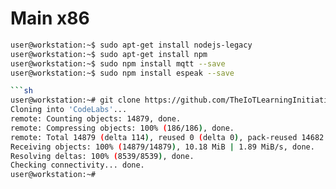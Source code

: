 # Main x86

```sh
user@workstation:~$ sudo apt-get install nodejs-legacy
user@workstation:~$ sudo apt-get install npm
user@workstation:~$ sudo npm install mqtt --save
user@workstation:~$ sudo npm install espeak --save
```

```sh
```sh
user@workstation:~# git clone https://github.com/TheIoTLearningInitiative/CodeLabs.git
Cloning into 'CodeLabs'...
remote: Counting objects: 14879, done.
remote: Compressing objects: 100% (186/186), done.
remote: Total 14879 (delta 114), reused 0 (delta 0), pack-reused 14682
Receiving objects: 100% (14879/14879), 10.18 MiB | 1.89 MiB/s, done.
Resolving deltas: 100% (8539/8539), done.
Checking connectivity... done.
user@workstation:~# 
```